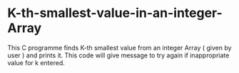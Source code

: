 # K-th-smallest-value-in-an-integer-Array
This C programme finds K-th smallest value from an integer Array ( given by user ) and prints it. This code will give message to try again if inappropriate value for k entered.
